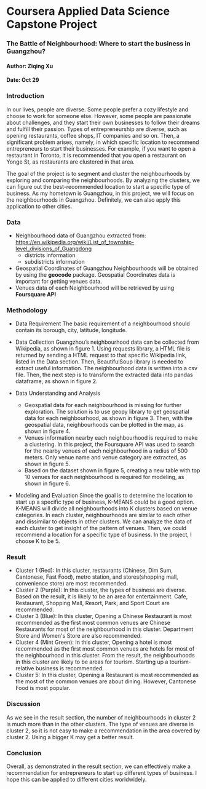# Coursera Applied Data Science Capstone Project
### The Battle of Neighbourhood: Where to start the business in Guangzhou?
#### Author: Ziqing Xu
#### Date: Oct 29

### Introduction 

In our lives, people are diverse. Some people prefer a cozy lifestyle and choose to work for someone else. However, some people are passionate about challenges, and they start their own businesses to follow their dreams and fulfill their passion. Types of entrepreneurship are diverse, such as opening restaurants, coffee shops, IT companies and so on. Then, a significant problem arises, namely, in which specific location to recommend entrepreneurs to start their businesses. For example, if you want to open a restaurant in Toronto, it is recommended that you open a restaurant on Yonge St, as restaurants are clustered in that area.

The goal of the project is to segment and cluster the neighbourhoods by exploring and comparing the neighbourhoods. By analyzing the clusters, we can figure out the best-recommended location to start a specific type of business. As my hometown is Guangzhou, in this project, we will focus on the neighbourhoods in Guangzhou. Definitely, we can also apply this application to other cities.

### Data

- Neighbourhood data of Guangzhou extracted from: https://en.wikipedia.org/wiki/List_of_township-level_divisions_of_Guangdong  
  - districts information
  - subdistricts information
- Geospatial Coordinates of Guangzhou Neighbourhoods will be obtained by using the **geocode** package. Geospatial Coordinates data is important for getting venues data.
- Venues data of each Neighbourhood will be retrieved by using **Foursquare API**

### Methodology
- Data Requirement
The basic requirement of a neighbourhood should contain its borough, city, latitude, longitude.
- Data Collection
Guangzhou’s neighbourhood data can be collected from Wikipedia, as shown in figure 1. Using requests library, a HTML file is returned  by sending a HTML request to that specific Wikipedia link, listed in the Data section. Then, BeautifulSoup library is needed to extract useful information. The neighbourhood data is written into a csv file. Then, the next step is to transform the extracted data into pandas dataframe, as shown in figure 2.

- Data Understanding and Analysis
  - Geospatial data for each neighbourhood is missing for further exploration. The solution is to use geopy library to get geospatial data for each neighbourhood, as shown in figure 3. Then, with the geospatial data, neighbourhoods can be plotted in the map, as shown in figure 4.
  - Venues information nearby each neighbourhood is required to make a clustering. In this project, the Foursquare API was used to search for the nearby venues of each neighbourhood in a radius of 500 meters. Only venue name and venue category are extracted, as shown in figure 5.
  - Based on the dataset shown in figure 5, creating a new table with top 10 venues for each neighbourhood is required for modeling, as shown in figure 6.
- Modeling and Evaluation
Since the goal is to determine the location to start up a specific type of business, K-MEANS could be a good option. K-MEANS will divide all neighbourhoods into K clusters based on venue categories. In each cluster, neighbourhoods are similar to each other and dissimilar to objects in other clusters. We can analyze the data of each cluster to get insight of the pattern of venues. Then, we could recommend a location for a specific type of business. In the project, I choose K to be 5.

### Result
- Cluster 1 (Red): In this cluster, restaurants (Chinese, Dim Sum, Cantonese, Fast Food), metro station, and stores(shopping mall, convenience store) are most recommended.
- Cluster 2 (Purple): In this cluster, the types of business are diverse. Based on the result, it is likely to be an area for entertainment. Cafe, Restaurant, Shopping Mall, Resort, Park, and Sport Court are recommended.
- Cluster 3 (Blue): In this cluster, Opening a Chinese Restaurant is most recommended as the first most common venues are Chinese Restaurants for most of the neighbourhood in this cluster. Department Store and Women's Store are also recommended.
- Cluster 4 (Mint Green): In this cluster, Opening a hotel is most recommended as the first most common venues are hotels for most of the neighbourhood in this cluster. From the result, the neighbourhoods in this cluster are likely to be areas for tourism. Starting up a tourism-relative business is recommended.
- Cluster 5: In this cluster, Opening a Restaurant is most recommended as the most of the common venues are about dining. However, Cantonese Food is most popular.

### Discussion
As we see in the result section, the number of neighbourhoods in cluster 2 is much more than in the other clusters. The type of venues are diverse in cluster 2, so it is not easy to make a recommendation in the area covered by cluster 2. Using a bigger K may get a better result.

### Conclusion
Overall, as demonstrated in the result section, we can effectively make a recommendation for entrepreneurs to start up different types of business. I hope this can be applied to different cities worldwidely.
